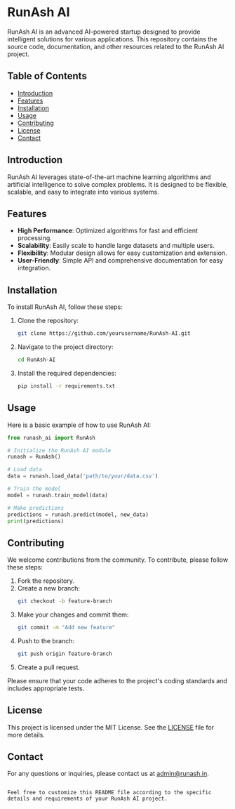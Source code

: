 # RunAsh AI

RunAsh AI is an advanced AI-powered startup designed to provide intelligent solutions for various applications. This repository contains the source code, documentation, and other resources related to the RunAsh AI project.

## Table of Contents
- [Introduction](#introduction)
- [Features](#features)
- [Installation](#installation)
- [Usage](#usage)
- [Contributing](#contributing)
- [License](#license)
- [Contact](#contact)

## Introduction
RunAsh AI leverages state-of-the-art machine learning algorithms and artificial intelligence to solve complex problems. It is designed to be flexible, scalable, and easy to integrate into various systems.

## Features
- **High Performance**: Optimized algorithms for fast and efficient processing.
- **Scalability**: Easily scale to handle large datasets and multiple users.
- **Flexibility**: Modular design allows for easy customization and extension.
- **User-Friendly**: Simple API and comprehensive documentation for easy integration.

## Installation
To install RunAsh AI, follow these steps:

1. Clone the repository:
    ```sh
    git clone https://github.com/yourusername/RunAsh-AI.git
    ```
2. Navigate to the project directory:
    ```sh
    cd RunAsh-AI
    ```
3. Install the required dependencies:
    ```sh
    pip install -r requirements.txt
    ```

## Usage
Here is a basic example of how to use RunAsh AI:

```python
from runash_ai import RunAsh

# Initialize the RunAsh AI module
runash = RunAsh()

# Load data
data = runash.load_data('path/to/your/data.csv')

# Train the model
model = runash.train_model(data)

# Make predictions
predictions = runash.predict(model, new_data)
print(predictions)
```

## Contributing
We welcome contributions from the community. To contribute, please follow these steps:

1. Fork the repository.
2. Create a new branch:
    ```sh
    git checkout -b feature-branch
    ```
3. Make your changes and commit them:
    ```sh
    git commit -m "Add new feature"
    ```
4. Push to the branch:
    ```sh
    git push origin feature-branch
    ```
5. Create a pull request.

Please ensure that your code adheres to the project's coding standards and includes appropriate tests.

## License
This project is licensed under the MIT License. See the [LICENSE](LICENSE) file for more details.

## Contact
For any questions or inquiries, please contact us at [admin@runash.in](mailto:admin@runash.in).

```

Feel free to customize this README file according to the specific details and requirements of your RunAsh AI project.
